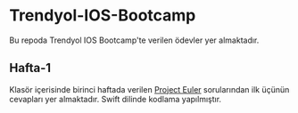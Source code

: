 # Trendyol-IOS-Bootcamp

Bu repoda Trendyol IOS Bootcamp'te verilen ödevler yer almaktadır. 

## Hafta-1

Klasör içerisinde birinci haftada verilen [Project Euler](https://projecteuler.net/archives) sorularından ilk üçünün cevapları yer almaktadır. Swift dilinde kodlama yapılmıştır.

